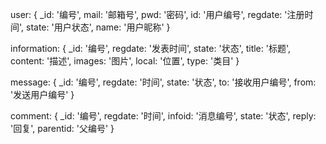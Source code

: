 user: {
    _id: '编号',
    mail: '邮箱号',
    pwd: '密码',
    id: '用户编号',
    regdate: '注册时间',
    state: '用户状态',
    name: '用户昵称'
}

information: {
    _id: '编号',
    regdate: '发表时间',
    state: '状态',
    title: '标题',
    content: '描述',
    images: '图片',
    local: '位置',
    type: '类目'
}

message: {
    _id: '编号',
    regdate: '时间',
    state: '状态',
    to: '接收用户编号',
    from: '发送用户编号'
}

comment: {
    _id: '编号',
    regdate: '时间',
    infoid: '消息编号',
    state: '状态',
    reply: '回复',
    parentid: '父编号'
}